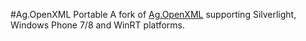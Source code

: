 #Ag.OpenXML Portable
A fork of [Ag.OpenXML](http://agopenxml.codeplex.com/) supporting Silverlight, Windows Phone 7/8 and WinRT platforms.

